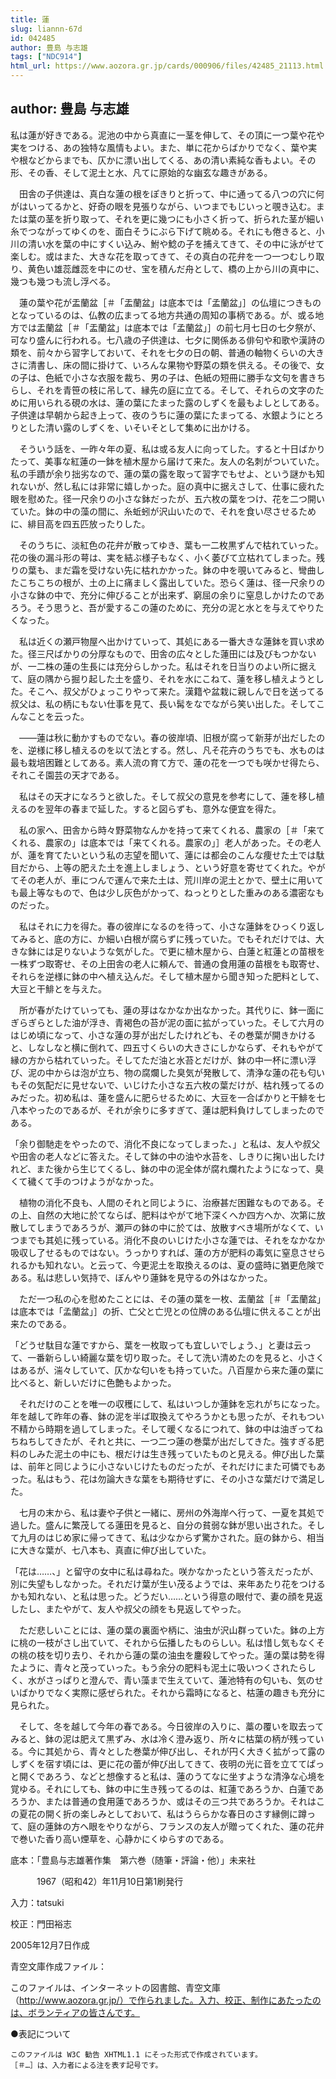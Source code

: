 ```yaml
---
title: 蓮
slug: liannn-67d
id: 042485
author: 豊島 与志雄
tags: ["NDC914"]
html_url: https://www.aozora.gr.jp/cards/000906/files/42485_21113.html
---
```


## author: 豊島 与志雄

私は蓮が好きである。泥池の中から真直に一茎を伸して、その頂に一つ葉や花や実をつける、あの独特な風情もよい。また、単に花からばかりでなく、葉や実や根などからまでも、仄かに漂い出してくる、あの清い素純な香もよい。その形、その香、そして泥土と水、凡てに原始的な幽玄な趣きがある。

　田舎の子供達は、真白な蓮の根をぽきりと折って、中に通ってる八つの穴に何がはいってるかと、好奇の眼を見張りながら、いつまでもじいっと覗き込む。または葉の茎を折り取って、それを更に幾つにも小さく折って、折られた茎が細い糸でつながってゆくのを、面白そうにぶら下げて眺める。それにも倦きると、小川の清い水を葉の中にすくい込み、鮒や鯰の子を捕えてきて、その中に泳がせて楽しむ。或はまた、大きな花を取ってきて、その真白の花弁を一つ一つむしり取り、黄色い雄蕊雌蕊を中にのせ、宝を積んだ舟として、橋の上から川の真中に、幾つも幾つも流し浮べる。

　蓮の葉や花が盂蘭盆［＃「盂蘭盆」は底本では「孟蘭盆」］の仏壇につきものとなっているのは、仏教の広まってる地方共通の周知の事柄である。が、或る地方では盂蘭盆［＃「盂蘭盆」は底本では「孟蘭盆」］の前七月七日の七夕祭が、可なり盛んに行われる。七八歳の子供達は、七夕に関係ある俳句や和歌や漢詩の類を、前々から習字しておいて、それを七夕の日の朝、普通の軸物くらいの大きさに清書し、床の間に掛けて、いろんな果物や野菜の類を供える。その後で、女の子は、色紙で小さな衣服を裁ち、男の子は、色紙の短冊に勝手な文句を書きちらし、それを青笹の枝に吊して、縁先の庭に立てる。そして、それらの文字のために用いられる硯の水は、蓮の葉にたまった露のしずくを最もよしとしてある。子供達は早朝から起き上って、夜のうちに蓮の葉にたまってる、水銀ようにとろりとした清い露のしずくを、いそいそとして集めに出かける。

　そういう話を、一昨々年の夏、私は或る友人に向ってした。すると十日ばかりたって、美事な紅蓮の一鉢を植木屋から届けて来た。友人の名刺がついていた。私の手蹟が余り拙劣なので、蓮の葉の露を取って習字でもせよ、という謎かも知れないが、然し私には非常に嬉しかった。庭の真中に据えさして、仕事に疲れた眼を慰めた。径一尺余りの小さな鉢だったが、五六枚の葉をつけ、花を二つ開いていた。鉢の中の藻の間に、糸蚯蚓が沢山いたので、それを食い尽させるために、緋目高を四五匹放ったりした。

　そのうちに、淡紅色の花弁が散ってゆき、葉も一二枚黒ずんで枯れていった。花の後の漏斗形の萼は、実を結ぶ様子もなく、小く萎びて立枯れてしまった。残りの葉も、まだ霜を受けない先に枯れかかった。鉢の中を覗いてみると、彎曲したこちこちの根が、土の上に痛ましく露出していた。恐らく蓮は、径一尺余りの小さな鉢の中で、充分に伸びることが出来ず、窮屈の余りに窒息しかけたのであろう。そう思うと、吾が愛するこの蓮のために、充分の泥と水とを与えてやりたくなった。

　私は近くの瀬戸物屋へ出かけていって、其処にある一番大きな蓮鉢を買い求めた。径三尺ばかりの分厚なもので、田舎の広々とした蓮田には及びもつかないが、一二株の蓮の生長には充分らしかった。私はそれを日当りのよい所に据えて、庭の隅から掘り起した土を盛り、それを水にこねて、蓮を移し植えようとした。そこへ、叔父がひょっこりやって来た。漢籍や盆栽に親しんで日を送ってる叔父は、私の柄にもない仕事を見て、長い髯をなでながら笑い出した。そしてこんなことを云った。

　――蓮は秋に動かすものでない。春の彼岸頃、旧根が腐って新芽が出だしたのを、逆様に移し植えるのを以て法とする。然し、凡そ花卉のうちでも、水ものは最も栽培困難としてある。素人流の育て方で、蓮の花を一つでも咲かせ得たら、それこそ園芸の天才である。

　私はその天才になろうと欲した。そして叔父の意見を参考にして、蓮を移し植えるのを翌年の春まで延した。すると図らずも、意外な便宜を得た。

　私の家へ、田舎から時々野菜物なんかを持って来てくれる、農家の［＃「来てくれる、農家の」は底本では「来てくれる。農家の」］老人があった。その老人が、蓮を育てたいという私の志望を聞いて、蓮には都会のこんな痩せた土では駄目だから、上等の肥えた土を進上しましょう、という好意を寄せてくれた。やがてその老人が、車につんで運んで来た土は、荒川岸の泥土とかで、壁土に用いても最上等なもので、色は少し灰色がかって、ねっとりとした重みのある濃密なものだった。

　私はそれに力を得た。春の彼岸になるのを待って、小さな蓮鉢をひっくり返してみると、底の方に、か細い白根が腐らずに残っていた。でもそれだけでは、大きな鉢には足りないような気がした。で更に植木屋から、白蓮と紅蓮との苗根を一株ずつ取寄せ、その上田舎の老人に頼んで、普通の食用蓮の苗根をも取寄せ、それらを逆様に鉢の中へ植え込んだ。そして植木屋から聞き知った肥料として、大豆と干鯡とを与えた。

　所が春がたけていっても、蓮の芽はなかなか出なかった。其代りに、鉢一面にぎらぎらとした油が浮き、青褐色の苔が泥の面に拡がっていった。そして六月のはじめ頃になって、小さな蓮の芽が出だしたけれども、その巻葉が開きかけると、しなしなと横に倒れて、四五寸くらいの大きさにしかならず、それもやがて縁の方から枯れていった。そしてただ油と水苔とだけが、鉢の中一杯に漂い浮び、泥の中からは泡が立ち、物の腐爛した臭気が発散して、清浄な蓮の花も匂いもその気配だに見せないで、いじけた小さな五六枚の葉だけが、枯れ残ってるのみだった。初め私は、蓮を盛んに肥らせるために、大豆を一合ばかりと干鯡を七八本やったのであるが、それが余りに多すぎて、蓮は肥料負けしてしまったのである。

「余り御馳走をやったので、消化不良になってしまった、」と私は、友人や叔父や田舎の老人などに答えた。そして鉢の中の油や水苔を、しきりに掬い出したけれど、また後から生じてくるし、鉢の中の泥全体が腐れ爛れたようになって、臭くて穢くて手のつけようがなかった。

　植物の消化不良も、人間のそれと同じように、治療甚だ困難なものである。その上、自然の大地に於てならば、肥料はやがて地下深くへか四方へか、次第に放散してしまうであろうが、瀬戸の鉢の中に於ては、放散すべき場所がなくて、いつまでも其処に残っている。消化不良のいじけた小さな蓮では、それをなかなか吸収し了せるものではない。うっかりすれば、蓮の方が肥料の毒気に窒息させられるかも知れない。と云って、今更泥土を取換えるのは、夏の盛時に猶更危険である。私は悲しい気持で、ぼんやり蓮鉢を見守るの外はなかった。

　ただ一つ私の心を慰めたことには、その蓮の葉を一枚、盂蘭盆［＃「盂蘭盆」は底本では「孟蘭盆」］の折、亡父と亡児との位牌のある仏壇に供えることが出来たのである。

「どうせ駄目な蓮ですから、葉を一枚取っても宜しいでしょう、」と妻は云って、一番新らしい綺麗な葉を切り取った。そして洗い清めたのを見ると、小さくはあるが、湍々していて、仄かな匂いをも持っていた。八百屋から来た蓮の葉に比べると、新しいだけに色艶もよかった。

　それだけのことを唯一の収穫にして、私はいつしか蓮鉢を忘れがちになった。年を越して昨年の春、鉢の泥を半ば取換えてやろうかとも思ったが、それもつい不精から時期を過してしまった。そして暖くなるにつれて、鉢の中は油ぎってねちねちしてきたが、それと共に、一つ二つ蓮の巻葉が出だしてきた。強すぎる肥料のしみた泥土の中にも、根だけは生き残っていたものと見える。伸び出した葉は、前年と同じように小さないじけたものだったが、それだけにまた可憐でもあった。私はもう、花は勿論大きな葉をも期待せずに、その小さな葉だけで満足した。

　七月の末から、私は妻や子供と一緒に、房州の外海岸へ行って、一夏を其処で過した。盛んに繁茂してる蓮田を見ると、自分の貧弱な鉢が思い出された。そして九月のはじめ家に帰ってきて、私は少なからず驚かされた。庭の鉢から、相当に大きな葉が、七八本も、真直に伸び出していた。

「花は……、」と留守の女中に私は尋ねた。咲かなかったという答えだったが、別に失望もしなかった。それだけ葉が生い茂るようでは、来年あたり花をつけるかも知れない、と私は思った。どうだい……という得意の眼付で、妻の顔を見返したし、またやがて、友人や叔父の顔をも見返してやった。

　ただ悲しいことには、蓮の葉の裏面や柄に、油虫が沢山群っていた。鉢の上方に桃の一枝がさし出ていて、それから伝播したものらしい。私は惜し気もなくその桃の枝を切り去り、それから蓮の葉の油虫を鏖殺してやった。蓮の葉は勢を得たように、青々と茂っていった。もう余分の肥料も泥土に吸いつくされたらしく、水がさっぱりと澄んで、青い藻まで生えていて、蓮池特有の匂いも、気のせいばかりでなく実際に感ぜられた。それから霜時になると、枯蓮の趣きも充分に見られた。

　そして、冬を越して今年の春である。今日彼岸の入りに、藁の覆いを取去ってみると、鉢の泥は肥えて黒ずみ、水は冷く澄み返り、所々に枯葉の柄が残っている。今に其処から、青々とした巻葉が伸び出し、それが円く大きく拡がって露のしずくを宿す頃には、更に花の蕾が伸び出してきて、夜明の光に音を立ててぱっと開くであろう、などと想像すると私は、蓮のうてなに坐すような清浄な心境を覚ゆる。それにしても、鉢の中に生き残ってるのは、紅蓮であろうか、白蓮であろうか、または普通の食用蓮であろうか、或はその三つ共であろうか。それはこの夏花の開く折の楽しみとしておいて、私はうららかな春日のさす縁側に蹲って、庭の蓮鉢の方へ眼をやりながら、フランスの友人が贈ってくれた、蓮の花弁で巻いた香り高い煙草を、心静かにくゆらすのである。













底本：「豊島与志雄著作集　第六巻（随筆・評論・他）」未来社


　　　1967（昭和42）年11月10日第1刷発行

入力：tatsuki

校正：門田裕志

2005年12月7日作成

青空文庫作成ファイル：

このファイルは、インターネットの図書館、青空文庫（http://www.aozora.gr.jp/）で作られました。入力、校正、制作にあたったのは、ボランティアの皆さんです。











●表記について


	このファイルは W3C 勧告 XHTML1.1 にそった形式で作成されています。
	［＃…］は、入力者による注を表す記号です。